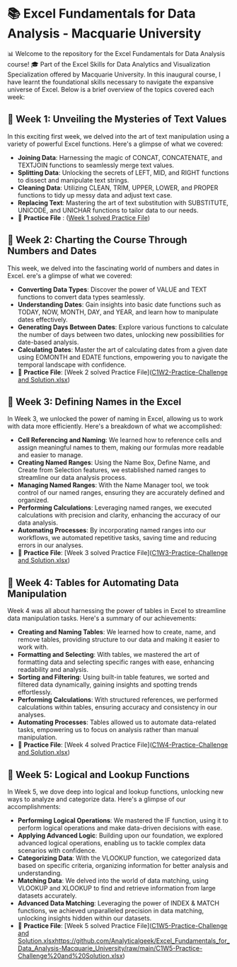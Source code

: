 # 📚 Excel Fundamentals for Data Analysis - Macquarie University
📊 Welcome to the repository for the Excel Fundamentals for Data Analysis course! 🎓 Part of the Excel Skills for Data Analytics and Visualization Specialization offered by Macquarie University. In this inaugural course, I have learnt the foundational skills necessary to navigate the expansive universe of Excel. Below is a brief overview of the topics covered each week:

## 🌟 Week 1: Unveiling the Mysteries of Text Values
In this exciting first week, we delved into the art of text manipulation using a variety of powerful Excel functions. Here's a glimpse of what we covered:
- **Joining Data**: Harnessing the magic of CONCAT, CONCATENATE, and TEXTJOIN functions to seamlessly merge text values.
- **Splitting Data**: Unlocking the secrets of LEFT, MID, and RIGHT functions to dissect and manipulate text strings.
- **Cleaning Data**: Utilizing CLEAN, TRIM, UPPER, LOWER, and PROPER functions to tidy up messy data and adjust text case.
- **Replacing Text**: Mastering the art of text substitution with SUBSTITUTE, UNICODE, and UNICHAR functions to tailor data to our needs.
- 📂 **Practice File** : ([Week 1 solved Practice File](https://github.com/Analyticalgeek/Excel_Fundamentals_for_Data_Analysis-Macquarie_University/raw/main/C1W1-Practice-Challenge%20and%20Solution.xlsx))

## 🌟 Week 2: Charting the Course Through Numbers and Dates
This week, we delved into the fascinating world of numbers and dates in Excel. ere's a glimpse of what we covered:
- **Converting Data Types**: Discover the power of VALUE and TEXT functions to convert data types seamlessly.
- **Understanding Dates**: Gain insights into basic date functions such as TODAY, NOW, MONTH, DAY, and YEAR, and learn how to manipulate dates effectively.
- **Generating Days Between Dates**: Explore various functions to calculate the number of days between two dates, unlocking new possibilities for date-based analysis.
- **Calculating Dates**: Master the art of calculating dates from a given date using EOMONTH and EDATE functions, empowering you to navigate the temporal landscape with confidence.
- 📂 **Practice File**: [Week 2 solved Practice File]([C1W2-Practice-Challenge and Solution.xlsx](https://github.com/Analyticalgeek/Excel_Fundamentals_for_Data_Analysis-Macquarie_University/raw/main/C1W2-Practice-Challenge%20and%20Solution.xlsx))

## 🌟 Week 3: Defining Names in the Excel
In Week 3, we unlocked the power of naming in Excel, allowing us to work with data more efficiently. Here's a breakdown of what we accomplished:
- **Cell Referencing and Naming**: We learned how to reference cells and assign meaningful names to them, making our formulas more readable and easier to manage.
- **Creating Named Ranges**: Using the Name Box, Define Name, and Create from Selection features, we established named ranges to streamline our data analysis process.
- **Managing Named Ranges**: With the Name Manager tool, we took control of our named ranges, ensuring they are accurately defined and organized.
- **Performing Calculations**: Leveraging named ranges, we executed calculations with precision and clarity, enhancing the accuracy of our data analysis.
- **Automating Processes**: By incorporating named ranges into our workflows, we automated repetitive tasks, saving time and reducing errors in our analyses.
- 📂 **Practice File**: [Week 3 solved Practice File]([C1W3-Practice-Challenge and Solution.xlsx](https://github.com/Analyticalgeek/Excel_Fundamentals_for_Data_Analysis-Macquarie_University/raw/main/C1W3-Practice-Challenge%20and%20Solution.xlsx))

## 🌟 Week 4: Tables for Automating Data Manipulation
Week 4 was all about harnessing the power of tables in Excel to streamline data manipulation tasks. Here's a summary of our achievements:
- **Creating and Naming Tables**: We learned how to create, name, and remove tables, providing structure to our data and making it easier to work with.
- **Formatting and Selecting**: With tables, we mastered the art of formatting data and selecting specific ranges with ease, enhancing readability and analysis.
- **Sorting and Filtering**: Using built-in table features, we sorted and filtered data dynamically, gaining insights and spotting trends effortlessly.
- **Performing Calculations**: With structured references, we performed calculations within tables, ensuring accuracy and consistency in our analyses.
- **Automating Processes**: Tables allowed us to automate data-related tasks, empowering us to focus on analysis rather than manual manipulation.
- 📂 **Practice File**: [Week 4 solved Practice File]([C1W4-Practice-Challenge and Solution.xlsx](https://github.com/Analyticalgeek/Excel_Fundamentals_for_Data_Analysis-Macquarie_University/raw/main/C1W4-Practice-Challenge%20and%20Solution.xlsx))

## 🌟 Week 5: Logical and Lookup Functions
In Week 5, we dove deep into logical and lookup functions, unlocking new ways to analyze and categorize data. Here's a glimpse of our accomplishments:
- **Performing Logical Operations**: We mastered the IF function, using it to perform logical operations and make data-driven decisions with ease.
- **Applying Advanced Logic**: Building upon our foundation, we explored advanced logical operations, enabling us to tackle complex data scenarios with confidence.
- **Categorizing Data**: With the VLOOKUP function, we categorized data based on specific criteria, organizing information for better analysis and understanding.
- **Matching Data**: We delved into the world of data matching, using VLOOKUP and XLOOKUP to find and retrieve information from large datasets accurately.
- **Advanced Data Matching**: Leveraging the power of INDEX & MATCH functions, we achieved unparalleled precision in data matching, unlocking insights hidden within our datasets.
- 📂 **Practice File**: [Week 5 solved Practice File]([C1W5-Practice-Challenge and Solution.xlsx](https://github.com/Analyticalgeek/Excel_Fundamentals_for_Data_Analysis-Macquarie_University/raw/main/C1W5-Practice-Challenge%20and%20Solution.xlsx)https://github.com/Analyticalgeek/Excel_Fundamentals_for_Data_Analysis-Macquarie_University/raw/main/C1W5-Practice-Challenge%20and%20Solution.xlsx)
